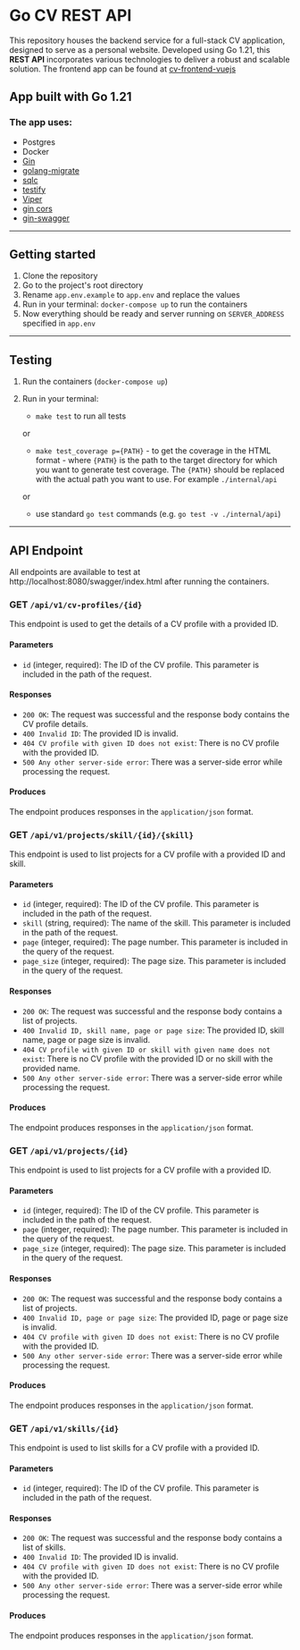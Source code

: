 # Go CV REST API


This repository houses the backend service for a full-stack CV application, designed to serve as a personal website. Developed using Go 1.21, this **REST API** incorporates various technologies to deliver a robust and scalable solution.
The frontend app can be found at [cv-frontend-vuejs](https://github.com/aalug/cv-frontend-vuejs)

## App built with Go 1.21

### The app uses:
- Postgres
- Docker
- [Gin](https://github.com/gin-gonic/gin)
- [golang-migrate](https://github.com/golang-migrate/migrate)
- [sqlc](https://github.com/kyleconroy/sqlc)
- [testify](https://github.com/stretchr/testify)
- [Viper](https://github.com/spf13/viper)
- [gin cors](https://github.com/gin-contrib/cors)
- [gin-swagger](https://github.com/swaggo/gin-swagger)
<hr>

## Getting started
1. Clone the repository
2. Go to the project's root directory
3. Rename `app.env.example` to `app.env` and replace the values
4. Run in your terminal:
`docker-compose up` to run the containers
5. Now everything should be ready and server running on `SERVER_ADDRESS` specified in `app.env`
<hr>

## Testing
1. Run the containers (`docker-compose up`)
2. Run in your terminal:
    - `make test` to run all tests

   or
    - `make test_coverage p={PATH}` - to get the coverage in the HTML format - where `{PATH}` is the path to the target directory for which you want to generate test coverage. The `{PATH}` should be replaced with the actual path you want to use. For example `./internal/api`

   or
    - use standard `go test` commands (e.g. `go test -v ./internal/api`)
<hr>

## API Endpoint
All endpoints are available to test at http://localhost:8080/swagger/index.html after running the containers.


### GET `/api/v1/cv-profiles/{id}`

This endpoint is used to get the details of a CV profile with a provided ID.

#### Parameters

- `id` (integer, required): The ID of the CV profile. This parameter is included in the path of the request.

#### Responses

- `200 OK`: The request was successful and the response body contains the CV profile details.
- `400 Invalid ID`: The provided ID is invalid.
- `404 CV profile with given ID does not exist`: There is no CV profile with the provided ID. 
- `500 Any other server-side error`: There was a server-side error while processing the request.

#### Produces

The endpoint produces responses in the `application/json` format.

### GET `/api/v1/projects/skill/{id}/{skill}`

This endpoint is used to list projects for a CV profile with a provided ID and skill.

#### Parameters

- `id` (integer, required): The ID of the CV profile. This parameter is included in the path of the request.
- `skill` (string, required): The name of the skill. This parameter is included in the path of the request.
- `page` (integer, required): The page number. This parameter is included in the query of the request.
- `page_size` (integer, required): The page size. This parameter is included in the query of the request.

#### Responses

- `200 OK`: The request was successful and the response body contains a list of projects.
- `400 Invalid ID, skill name, page or page size`: The provided ID, skill name, page or page size is invalid. 
- `404 CV profile with given ID or skill with given name does not exist`: There is no CV profile with the provided ID or no skill with the provided name.
- `500 Any other server-side error`: There was a server-side error while processing the request.

#### Produces

The endpoint produces responses in the `application/json` format.

### GET `/api/v1/projects/{id}`

This endpoint is used to list projects for a CV profile with a provided ID.

#### Parameters

- `id` (integer, required): The ID of the CV profile. This parameter is included in the path of the request.
- `page` (integer, required): The page number. This parameter is included in the query of the request.
- `page_size` (integer, required): The page size. This parameter is included in the query of the request.

#### Responses

- `200 OK`: The request was successful and the response body contains a list of projects. 
- `400 Invalid ID, page or page size`: The provided ID, page or page size is invalid.
- `404 CV profile with given ID does not exist`: There is no CV profile with the provided ID.
- `500 Any other server-side error`: There was a server-side error while processing the request.

#### Produces

The endpoint produces responses in the `application/json` format.

### GET `/api/v1/skills/{id}`

This endpoint is used to list skills for a CV profile with a provided ID.

#### Parameters

- `id` (integer, required): The ID of the CV profile. This parameter is included in the path of the request.

#### Responses

- `200 OK`: The request was successful and the response body contains a list of skills. 
- `400 Invalid ID`: The provided ID is invalid.
- `404 CV profile with given ID does not exist`: There is no CV profile with the provided ID.
- `500 Any other server-side error`: There was a server-side error while processing the request.

#### Produces

The endpoint produces responses in the `application/json` format.
